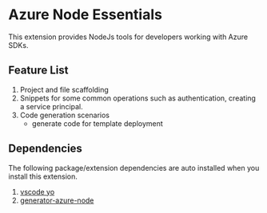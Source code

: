 # Azure Node Essentials

This extension provides NodeJs tools for developers working with Azure SDKs.

## Feature List

1. Project and file scaffolding
1. Snippets for some common operations such as authentication, creating a service principal.
1. Code generation scenarios
   * generate code for template deployment


## Dependencies

The following package/extension dependencies are auto installed when you install this extension.

1. [vscode yo](https://marketplace.visualstudio.com/items?itemName=samverschueren.yo)
1. [generator-azure-node](https://github.com/Azure/azure-sdk-for-node/tree/master/Extensions/generator-azure-node)
